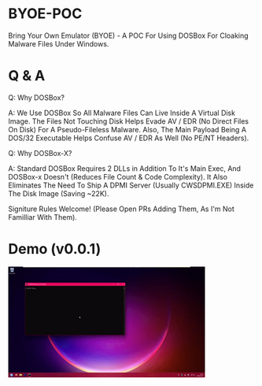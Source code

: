 # BYOE-POC
Bring Your Own Emulator (BYOE) - A POC For Using DOSBox For Cloaking Malware Files Under Windows.

# Q & A
Q: Why DOSBox?

A: We Use DOSBox So All Malware Files Can Live Inside A Virtual Disk Image.
The Files Not Touching Disk Helps Evade AV / EDR (No Direct Files On Disk) For A Pseudo-Fileless Malware.
Also, The Main Payload Being A DOS/32 Executable Helps Confuse AV / EDR As Well (No PE/NT Headers).

Q: Why DOSBox-X?

A: Standard DOSBox Requires 2 DLLs in Addition To It's Main Exec, And DOSBox-x Doesn't (Reduces File Count & Code Complexity).
It Also Eliminates The Need To Ship A DPMI Server (Usually CWSDPMI.EXE) Inside The Disk Image (Saving ~22K).

Signiture Rules Welcome! (Please Open PRs Adding Them, As I'm Not Familliar With Them).

# Demo (v0.0.1)
![Demo.gif](Demo.gif)
